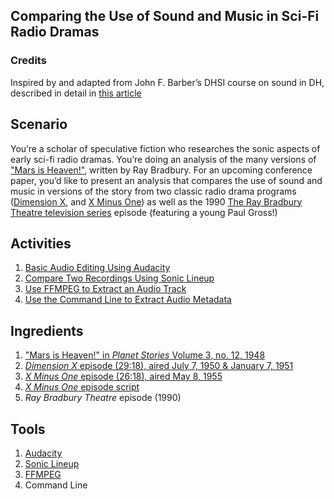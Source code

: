## Comparing the Use of Sound and Music in Sci-Fi Radio Dramas

### **Credits**
Inspired by and adapted from John F. Barber’s DHSI course on sound in DH, described in detail in [this article](http://www.digitalhumanities.org/dhq/vol/10/1/000239/000239.html)

## **Scenario** 
You’re a scholar of speculative fiction who researches the sonic aspects of early sci-fi radio dramas. You’re doing an analysis of the many versions of ["Mars is Heaven!"](https://en.wikipedia.org/wiki/Mars_Is_Heaven!), written by Ray Bradbury. For an upcoming conference paper, you’d like to present an analysis that compares the use of sound and music in versions of the story from two classic radio drama programs ([Dimension X](https://en.wikipedia.org/wiki/Dimension_X_(radio_program)), and [X Minus One](https://en.wikipedia.org/wiki/X_Minus_One)) as well as the 1990 [The Ray Bradbury Theatre television series](https://en.wikipedia.org/wiki/The_Ray_Bradbury_Theater) episode (featuring a young Paul Gross!)

## **Activities**
1. [Basic Audio Editing Using Audacity](https://github.com/seanluyk/audio101/blob/master/activities.md#1-basic-audio-editing-using-audacity)
2. [Compare Two Recordings Using Sonic Lineup](https://github.com/seanluyk/audio101/blob/master/activities.md#2-compare-two-recordings-using-sonic-lineup)
3. [Use FFMPEG to Extract an Audio Track](https://github.com/seanluyk/audio101/blob/master/activities.md#3-use-ffmpeg-to-extract-an-audio-track)
4. [Use the Command Line to Extract Audio Metadata](https://github.com/seanluyk/audio101/blob/master/activities.md#4-use-the-command-line-to-extract-audio-metadata)

## **Ingredients**
1. ["Mars is Heaven!" in *Planet Stories* Volume 3, no. 12, 1948](https://archive.org/stream/Planet_Stories_Canadian_Ed._v03n12_1948-Fall#page/n57/mode/2up)
2. [*Dimension X* episode (29:18), aired July 7, 1950 & January 7, 1951](https://archive.org/details/OTRR_Dimension_X_Singles/Dimension_X_1950-07-07__14_MarsIsHeaven.mp3)
3. [*X Minus One* episode (26:18), aired May 8, 1955](https://archive.org/details/OTRR_X_Minus_One_Singles/XMinusOne55-05-08003MarsIsHeaven.mp30)
4. [*X Minus One* episode script](https://www.genericradio.com/show/1ac589335d584bbd)
5. *Ray Bradbury Theatre* episode (1990)

## **Tools**
1. [Audacity](https://www.audacityteam.org/)
2. [Sonic Lineup](https://code.soundsoftware.ac.uk/projects/sonic-lineup/files)
3. [FFMPEG](https://www.ffmpeg.org/download.html)
4. Command Line

